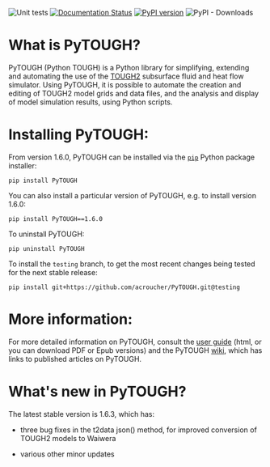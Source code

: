 ![Unit tests](https://github.com/acroucher/PyTOUGH/workflows/Unit%20tests/badge.svg) [![Documentation Status](https://readthedocs.org/projects/PyTOUGH/badge/?version=latest)](https://PyTOUGH.readthedocs.io/en/latest/?badge=latest) [![PyPI version](https://badge.fury.io/py/PyTOUGH.svg)](https://badge.fury.io/py/PyTOUGH) ![PyPI - Downloads](https://img.shields.io/pypi/dm/PyTOUGH)


# What is PyTOUGH?

PyTOUGH (Python TOUGH) is a Python library for simplifying, extending and automating the use of the [TOUGH2](http://esd.lbl.gov/research/projects/tough/) subsurface fluid and heat flow simulator. Using PyTOUGH, it is possible to automate the creation and editing of TOUGH2 model grids and data files, and the analysis and display of model simulation results, using Python scripts.

# Installing PyTOUGH:

From version 1.6.0, PyTOUGH can be installed via the [`pip`](https://pip.pypa.io) Python package installer:

```
pip install PyTOUGH
```
You can also install a particular version of PyTOUGH, e.g. to install version 1.6.0:

```
pip install PyTOUGH==1.6.0
```
To uninstall PyTOUGH:
```
pip uninstall PyTOUGH
```
To install the `testing` branch, to get the most recent changes being tested for the next stable release:
```
pip install git+https://github.com/acroucher/PyTOUGH.git@testing
```

# More information:

For more detailed information on PyTOUGH, consult the [user guide](https://pytough.readthedocs.io) (html, or you can download PDF or Epub versions) and the PyTOUGH [wiki](https://github.com/acroucher/PyTOUGH/wiki/), which has links to published articles on PyTOUGH.

# What's new in PyTOUGH?

The latest stable version is 1.6.3, which has:

* three bug fixes in the t2data json() method, for improved conversion of TOUGH2 models to Waiwera

* various other minor updates
